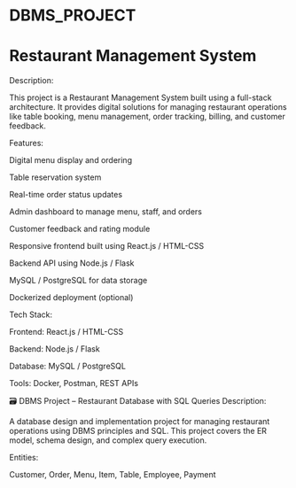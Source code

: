 # DBMS_PROJECT

# Restaurant Management System 
Description:

This project is a Restaurant Management System built using a full-stack architecture. It provides digital solutions for managing restaurant operations like table booking, menu management, order tracking, billing, and customer feedback.

Features:

Digital menu display and ordering

Table reservation system

Real-time order status updates

Admin dashboard to manage menu, staff, and orders

Customer feedback and rating module

Responsive frontend built using React.js / HTML-CSS

Backend API using Node.js / Flask

MySQL / PostgreSQL for data storage

Dockerized deployment (optional)

Tech Stack:

Frontend: React.js / HTML-CSS

Backend: Node.js / Flask

Database: MySQL / PostgreSQL

Tools: Docker, Postman, REST APIs

🗃️ DBMS Project – Restaurant Database with SQL Queries
Description:

A database design and implementation project for managing restaurant operations using DBMS principles and SQL. This project covers the ER model, schema design, and complex query execution.

Entities:

Customer, Order, Menu, Item, Table, Employee, Payment
